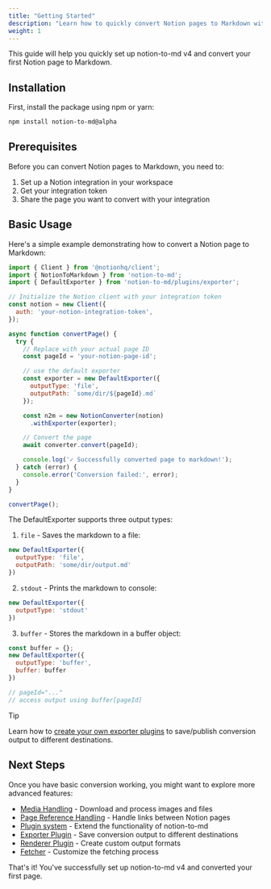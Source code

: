```yaml
---
title: "Getting Started"
description: "Learn how to quickly convert Notion pages to Markdown with notion-to-md v4"
weight: 1
---
```


This guide will help you quickly set up notion-to-md v4 and convert your first Notion page to Markdown.

## Installation

First, install the package using npm or yarn:

```bash
npm install notion-to-md@alpha
```

## Prerequisites

Before you can convert Notion pages to Markdown, you need to:

1. Set up a Notion integration in your workspace
2. Get your integration token
3. Share the page you want to convert with your integration

## Basic Usage

Here's a simple example demonstrating how to convert a Notion page to Markdown:

```javascript
import { Client } from '@notionhq/client';
import { NotionToMarkdown } from 'notion-to-md';
import { DefaultExporter } from 'notion-to-md/plugins/exporter';

// Initialize the Notion client with your integration token
const notion = new Client({
  auth: 'your-notion-integration-token',
});

async function convertPage() {
  try {
    // Replace with your actual page ID
    const pageId = 'your-notion-page-id';

    // use the default exporter
    const exporter = new DefaultExporter({
      outputType: 'file',
      outputPath: `some/dir/${pageId}.md`
    });

    const n2m = new NotionConverter(notion)
      .withExporter(exporter);

    // Convert the page
    await converter.convert(pageId);

    console.log('✓ Successfully converted page to markdown!');
  } catch (error) {
    console.error('Conversion failed:', error);
  }
}

convertPage();
```

The DefaultExporter supports three output types:

1. `file` - Saves the markdown to a file:
```javascript
new DefaultExporter({
  outputType: 'file',
  outputPath: 'some/dir/output.md'
})
```

2. `stdout` - Prints the markdown to console:
```javascript
new DefaultExporter({
  outputType: 'stdout'
})
```

3. `buffer` - Stores the markdown in a buffer object:
```javascript
const buffer = {};
new DefaultExporter({
  outputType: 'buffer',
  buffer: buffer
})

// pageId="..."
// access output using buffer[pageId]
```

> [!TIP]
> Learn how to [create your own exporter plugins](/notion-to-md/docs/v4/concepts/exporter-plugin/) to save/publish conversion output to different destinations.

## Next Steps

Once you have basic conversion working, you might want to explore more advanced features:

- [Media Handling](/notion-to-md/docs/v4/concepts/media-handler) - Download and process images and files
- [Page Reference Handling](/notion-to-md/docs/v4/concepts/page-reference-handler) - Handle links between Notion pages
- [Plugin system](/notion-to-md/docs/v4/concepts/plugin-system) - Extend the functionality of notion-to-md
- [Exporter Plugin](/notion-to-md/docs/v4/concepts/exporter-plugin/) - Save conversion output to different destinations
- [Renderer Plugin](/notion-to-md/docs/v4/concepts/renderer-plugin/) - Create custom output formats
- [Fetcher](/notion-to-md/docs/v4/concepts/fetcher) - Customize the fetching process

That's it! You've successfully set up notion-to-md v4 and converted your first page.
